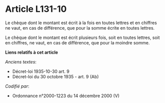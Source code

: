 # Article L131-10

Le chèque dont le montant est écrit à la fois en toutes lettres et en chiffres ne vaut, en cas de différence, que pour la
somme écrite en toutes lettres.

Le chèque dont le montant est écrit plusieurs fois, soit en toutes lettres, soit en chiffres, ne vaut, en cas de différence,
que pour la moindre somme.

**Liens relatifs à cet article**

_Anciens textes_:

  - Décret-loi 1935-10-30 art. 9
  - Décret-loi du 30 octobre 1935 - art. 9 (Ab)

_Codifié par_:

  - Ordonnance n°2000-1223 du 14 décembre 2000 (V)
